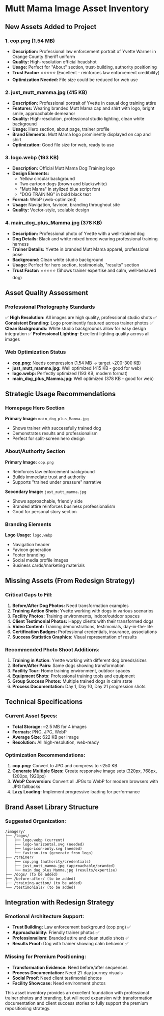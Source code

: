 # Mutt Mama Image Asset Inventory

## New Assets Added to Project

### 1. **cop.png** (1.54 MB)
- **Description:** Professional law enforcement portrait of Yvette Warner in Orange County Sheriff uniform
- **Quality:** High-resolution official headshot
- **Usage:** Perfect for "About" section, trust-building, authority positioning
- **Trust Factor:** ⭐⭐⭐⭐⭐ (Excellent - reinforces law enforcement credibility)
- **Optimization Needed:** File size could be reduced for web use

### 2. **just_mutt_mamma.jpg** (415 KB)
- **Description:** Professional portrait of Yvette in casual dog training attire
- **Features:** Wearing branded Mutt Mama cap and shirt with logo, bright smile, approachable demeanor
- **Quality:** High-resolution, professional studio lighting, clean white background
- **Usage:** Hero section, about page, trainer profile
- **Brand Elements:** Mutt Mama logo prominently displayed on cap and shirt
- **Optimization:** Good file size for web, ready to use

### 3. **logo.webp** (193 KB)
- **Description:** Official Mutt Mama Dog Training logo
- **Design Elements:**
  - Yellow circular background
  - Two cartoon dogs (brown and black/white)
  - "Mutt Mama" in stylized blue script font
  - "DOG TRAINING" in bold black text
- **Format:** WebP (web-optimized)
- **Usage:** Navigation, favicon, branding throughout site
- **Quality:** Vector-style, scalable design

### 4. **main_dog_plus_Mamma.jpg** (378 KB)
- **Description:** Professional photo of Yvette with a well-trained dog
- **Dog Details:** Black and white mixed breed wearing professional training harness
- **Trainer Details:** Yvette in branded Mutt Mama apparel, professional pose
- **Background:** Clean white studio background
- **Usage:** Perfect for hero section, testimonials, "results" section
- **Trust Factor:** ⭐⭐⭐⭐⭐ (Shows trainer expertise and calm, well-behaved dog)

## Asset Quality Assessment

### Professional Photography Standards
✅ **High Resolution:** All images are high quality, professional studio shots
✅ **Consistent Branding:** Logo prominently featured across trainer photos
✅ **Clean Backgrounds:** White studio backgrounds allow for easy design integration
✅ **Professional Lighting:** Excellent lighting quality across all images

### Web Optimization Status
- **cop.png:** Needs compression (1.54 MB → target ~200-300 KB)
- **just_mutt_mamma.jpg:** Well optimized (415 KB - good for web)
- **logo.webp:** Perfectly optimized (193 KB, modern format)
- **main_dog_plus_Mamma.jpg:** Well optimized (378 KB - good for web)

## Strategic Usage Recommendations

### Homepage Hero Section
**Primary Image:** `main_dog_plus_Mamma.jpg`
- Shows trainer with successfully trained dog
- Demonstrates results and professionalism
- Perfect for split-screen hero design

### About/Authority Section
**Primary Image:** `cop.png`
- Reinforces law enforcement background
- Builds immediate trust and authority
- Supports "trained under pressure" narrative

**Secondary Image:** `just_mutt_mamma.jpg`
- Shows approachable, friendly side
- Branded attire reinforces business professionalism
- Good for personal story section

### Branding Elements
**Logo Usage:** `logo.webp`
- Navigation header
- Favicon generation
- Footer branding
- Social media profile images
- Business cards/marketing materials

## Missing Assets (From Redesign Strategy)

### Critical Gaps to Fill:
1. **Before/After Dog Photos:** Need transformation examples
2. **Training Action Shots:** Yvette working with dogs in various scenarios
3. **Facility Photos:** Training environments, indoor/outdoor spaces
4. **Client Testimonial Photos:** Happy clients with their transformed dogs
5. **Video Content:** Training demonstrations, testimonials, day-in-the-life
6. **Certification Badges:** Professional credentials, insurance, associations
7. **Success Statistics Graphics:** Visual representation of results

### Recommended Photo Shoot Additions:
1. **Training in Action:** Yvette working with different dog breeds/sizes
2. **Before/After Pairs:** Same dogs showing transformation
3. **Facility Tour:** Home training environment, outdoor spaces
4. **Equipment Shots:** Professional training tools and equipment
5. **Group Success Photos:** Multiple trained dogs in calm state
6. **Process Documentation:** Day 1, Day 10, Day 21 progression shots

## Technical Specifications

### Current Asset Specs:
- **Total Storage:** ~2.5 MB for 4 images
- **Formats:** PNG, JPG, WebP
- **Average Size:** 622 KB per image
- **Resolution:** All high-resolution, web-ready

### Optimization Recommendations:
1. **cop.png:** Convert to JPG and compress to ~250 KB
2. **Generate Multiple Sizes:** Create responsive image sets (320px, 768px, 1200px, 1920px)
3. **WebP Conversion:** Convert all JPGs to WebP for modern browsers with JPG fallbacks
4. **Lazy Loading:** Implement progressive loading for performance

## Brand Asset Library Structure

### Suggested Organization:
```
/imagery/
├── /logos/
│   ├── logo.webp (current)
│   ├── logo-horizontal.svg (needed)
│   ├── logo-icon-only.svg (needed)
│   └── favicon.ico (generate from logo)
├── /trainer/
│   ├── cop.png (authority/credentials)
│   ├── just_mutt_mamma.jpg (approachable/branded)
│   └── main_dog_plus_Mamma.jpg (results/expertise)
├── /dogs/ (to be added)
├── /before-after/ (to be added)
├── /training-action/ (to be added)
└── /testimonials/ (to be added)
```

## Integration with Redesign Strategy

### Emotional Architecture Support:
- **Trust Building:** Law enforcement background (cop.png) ✅
- **Approachability:** Friendly trainer photos ✅
- **Professionalism:** Branded attire and clean studio shots ✅
- **Results Proof:** Dog with trainer showing calm behavior ✅

### Missing for Premium Positioning:
- **Transformation Evidence:** Need before/after sequences
- **Process Documentation:** Need 21-day journey visuals
- **Social Proof:** Need client testimonial photos
- **Facility Showcase:** Need environment photos

This asset inventory provides an excellent foundation with professional trainer photos and branding, but will need expansion with transformation documentation and client success stories to fully support the premium repositioning strategy.
